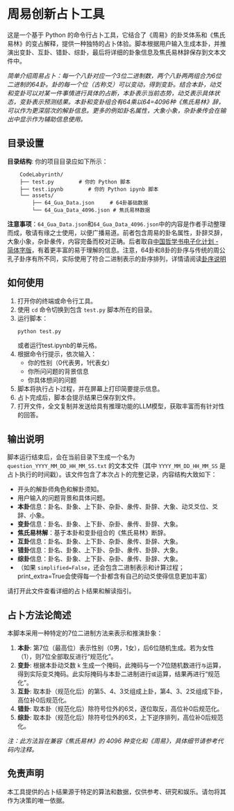 # 周易创新占卜工具

这是一个基于 Python 的命令行占卜工具，它结合了《周易》的卦爻体系和《焦氏易林》的变占解释，提供一种独特的占卜体验。脚本根据用户输入生成本卦，并推演出变卦、互卦、错卦、综卦，最后将详细的卦象信息及焦氏易林辞保存到文本文件中。

*简单介绍周易占卜：每一个八卦对应一个3位二进制数，两个八卦两两组合为6位二进制的64卦。卦的每一个位（古称爻）可以变动，得到变卦。结合本卦，动爻和变卦可以对某一件事情进行具体的占断，本卦表示当前态势，动爻表示具体状态，变卦表示预测结果。本卦和变卦组合有64乘以64=4096种《焦氏易林》辞，可以作为更深层次的解卦信息。更多的例如卦名属性，大象小象，杂卦彖传会在输出中显示作为辅助信息使用。*

## 目录设置

**目录结构**: 你的项目目录应如下所示：
```
    CodeLabyrinth/
    ├── test.py        # 你的 Python 脚本
    ├── test.ipynb        # 你的 Python ipynb 脚本
    └── assets/
        ├── 64_Gua_Data.json     # 64卦基础数据
        └── 64_Gua_Data_4096.json # 焦氏易林数据
```
**注意事项**：`64_Gua_Data.json`和`64_Gua_Data_4096.json`中的内容是作者手动整理而成，敬请有缘之士使用，以便广播易道。前者包含周易的卦名属性，卦辞爻辞，大象小象，杂卦彖传，内容完备而校对正确。后者取自[中国哲学书电子化计划 - 简体字版](https://ctext.org/jiaoshi-yilin/zhs)，有着更丰富的易于理解的信息。注意，64卦和8卦的卦序与传统的周公孔子卦序有所不同，实际使用了符合二进制表示的卦序排列，详情请阅读[卦序说明](assets/卦序研究/README.md)

## 如何使用

1.  打开你的终端或命令行工具。
2.  使用 `cd` 命令切换到包含 `test.py` 脚本所在的目录。
3.  运行脚本：
    ```bash
    python test.py
    ```
    或者运行test.ipynb的单元格。
4.  根据命令行提示，依次输入：
    *   你的性别（0代表男，1代表女）
    *   你所问问题的背景信息
    *   你具体想问的问题
5.  脚本将执行占卜过程，并在屏幕上打印简要提示信息。
6.  占卜完成后，脚本会提示结果已保存到文件。
7.  打开文件，全文复制并发送给具有推理功能的LLM模型，获取丰富而有针对性的回答。


## 输出说明

脚本运行结束后，会在当前目录下生成一个名为 `question_YYYY_MM_DD_HH_MM_SS.txt` 的文本文件（其中 `YYYY_MM_DD_HH_MM_SS` 是占卜执行的时间戳）。该文件包含了本次占卜的完整记录，内容结构大致如下：

*   开头的解卦师角色和解卦须知。
*   用户输入的问题背景和具体问题。
*   **本卦**信息：卦名、卦象、上下卦、杂卦、彖传、卦辞、大象、动爻爻位、爻辞、小象。
*   **变卦**信息：卦名、卦象、上下卦、杂卦、彖传、卦辞、大象。
*   **焦氏易林解**：基于本卦和变卦组合的《焦氏易林》断辞。
*   **互卦**信息：卦名、卦象、上下卦、杂卦、彖传、卦辞、大象。
*   **错卦**信息：卦名、卦象、上下卦、杂卦、彖传、卦辞、大象。
*   **综卦**信息：卦名、卦象、上下卦、杂卦、彖传、卦辞、大象。
*   （如果 `simplified=False`，还会包含二进制表示和计算过程；print_extra=True会使得每一个卦都含有自己的动爻使得信息更加丰富）

请打开此文件查看详细的占卜结果和解读指引。

## 占卜方法论简述

本脚本采用一种特定的7位二进制方法来表示和推演卦象：

1.  **本卦**: 第7位（最高位）表示性别（0男，1女），后6位随机生成。若为女性（1），则7位全部取反进行“规范化”。
2.  **变卦**: 根据本卦动爻数 `k` 生成一个掩码，此掩码与一个7位随机数进行`与`运算，得到实际变爻掩码。此实际掩码与本卦二进制进行`或`运算，结果再进行“规范化”。
3.  **互卦**: 取本卦（规范化后）的第5、4、3爻组成上卦，第4、3、2爻组成下卦，高位补0后规范化。
4.  **错卦**: 取本卦（规范化后）除符号位外的6爻，逐位取反，高位补0后规范化。
5.  **综卦**: 取本卦（规范化后）除符号位外的6爻，上下逆序排列，高位补0后规范化。

*注：此方法旨在兼容《焦氏易林》的 4096 种变化和《周易》，具体细节请参考代码内注释。*

## 免责声明

本工具提供的占卜结果源于特定的算法和数据，仅供参考、研究和娱乐。请勿将其作为决策的唯一依据。
